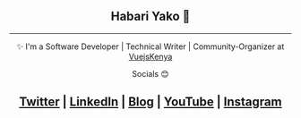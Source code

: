 <div align="center">
  <h2>Habari Yako 👋</h2>
  </div>

---
<div align="center">
  
✨ I'm a Software Developer | Technical Writer | Community-Organizer at [VuejsKenya](https://twitter.com/kenyavue)
  
 </div>

<div align="center">

Socials 😊 

<a href="https://www.twitter.com/amjohnphilip">Twitter</a> | <a href="https://www.linkedin.com/in/amjohnphilip">LinkedIn</a> | <a href="https://amjohnphilip.medium.com/">Blog</a> | <a href="https://www.youtube.com/channel/UCNCzNrpq0fHxFqQYCmbwAcA">YouTube</a> | <a href="https://www.instagram.com/amjohnphilip">Instagram</a>
---
</div>



